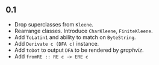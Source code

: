## 0.1

* Drop superclasses from `Kleene`.
* Rearrange classes. Introduce `CharKleene`, `FiniteKleene`.
* Add `ToLatin1` and ability to match on `ByteString`.
* Add `Derivate c (DFA c)` instance.
* Add `toDot` to output `DFA` to be rendered by *graphviz*.
* Add `fromRE :: RE c -> ERE c`

